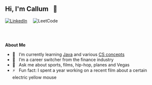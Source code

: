 ## Hi, I'm Callum &nbsp; 👋  


[![LinkedIn](https://img.shields.io/badge/linkedin-%230077B5.svg?style=for-the-badge&logo=linkedin&logoColor=white)](https://www.linkedin.com/in/johndoe/)
 &nbsp; &nbsp; ![[LeetCode](https://leetcode.com/C22C/)](https://img.shields.io/badge/LeetCode-000000?style=for-the-badge&logo=LeetCode&logoColor=#d16c06)


<br>
<br>


**About Me**  

- 🌱 &nbsp; I’m currently learning [Java](https://java-programming.mooc.fi/) and various [CS concepts](https://github.com/cxxii/coding-interview-university)
- 🔄 &nbsp; I’m a career switcher from the finance industry
- 💬 &nbsp; Ask me about sports, films, hip-hop, planes and Vegas
- ⚡ &nbsp; Fun fact: I spent a year working on a recent film about a certain electric yellow mouse
